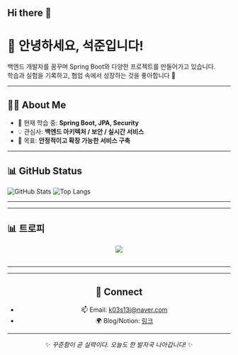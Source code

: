 ## Hi there 👋
# 👋 안녕하세요, 석준입니다!

백엔드 개발자를 꿈꾸며 Spring Boot와 다양한 프로젝트를 만들어가고 있습니다.  
학습과 실험을 기록하고, 협업 속에서 성장하는 것을 좋아합니다 🚀  

---

## 🧑‍💻 About Me
- 🌱 현재 학습 중: **Spring Boot, JPA, Security**
- 💡 관심사: **백엔드 아키텍처 / 보안 / 실시간 서비스**
- 🎯 목표: **안정적이고 확장 가능한 서비스 구축**

---

## 📊 GitHub Status

![GitHub Stats](https://github-readme-stats.vercel.app/api?username=kimseokjun&show_icons=true&theme=tokyonight)
![Top Langs](https://github-readme-stats.vercel.app/api/top-langs/?username=kimseokjun&layout=compact&theme=tokyonight)

---

---

## 📊 트로피

<div align="center">
  <img src="https://github-profile-trophy.vercel.app/?username=DoH100&theme=tokyonight&column=6&margin-w=15&margin-h=15" />
  <br/><br/>

---



---

## 🔗 Connect
- 📫 Email: k03s13j@naver.com
- 🌍 Blog/Notion: [링크](https://kimseokjun.tistory.com)

---

✨ *꾸준함이 곧 실력이다. 오늘도 한 발자국 나아갑니다!* ✨

<!--
**kimseokjun/kimseokjun** is a ✨ _special_ ✨ repository because its `README.md` (this file) appears on your GitHub profile.

Here are some ideas to get you started:

- 🔭 I’m currently working on ...
- 🌱 I’m currently learning ...
- 👯 I’m looking to collaborate on ...
- 🤔 I’m looking for help with ...
- 💬 Ask me about ...
- 📫 How to reach me: ...
- 😄 Pronouns: ...
- ⚡ Fun fact: ...
-->
